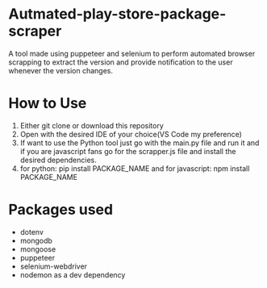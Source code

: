 # Autmated-play-store-package-scraper
A tool made using puppeteer and selenium to perform automated browser scrapping to extract the version and provide notification to the user whenever the version changes.

# How to Use
1. Either git clone or download this repository
2. Open with the desired IDE of your choice(VS Code my preference)
3. If want to use the Python tool just go with the main.py file and run it and if you are javascript fans go for the scrapper.js file and install the desired dependencies.
4. for python:  pip install PACKAGE_NAME and for javascript: npm install PACKAGE_NAME

  
# Packages used
*  dotenv
* mongodb
* mongoose
* puppeteer
* selenium-webdriver
* nodemon as a dev dependency
